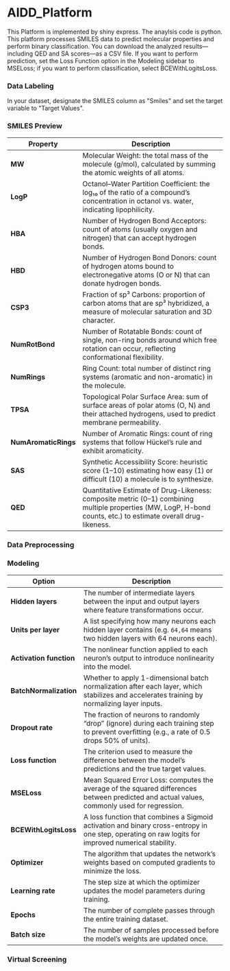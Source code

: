 # AIDD_Platform

This Platform is implemented by shiny express. The anaylsis code is python. 
This platform processes SMILES data to predict molecular properties and perform binary classification. You can download the analyzed results—including QED and SA scores—as a CSV file. 
If you want to perform prediction, set the Loss Function option in the Modeling sidebar to MSELoss; if you want to perform classification, select BCEWithLogitsLoss.

### Data Labeling
In your dataset, designate the SMILES column as "Smiles" and set the target variable to "Target Values".

### SMILES Preview
| Property             | Description                                                                                                                                                  |
|----------------------|--------------------------------------------------------------------------------------------------------------------------------------------------------------|
| **MW**               | Molecular Weight: the total mass of the molecule (g/mol), calculated by summing the atomic weights of all atoms.                                             |
| **LogP**             | Octanol–Water Partition Coefficient: the log₁₀ of the ratio of a compound’s concentration in octanol vs. water, indicating lipophilicity.                       |
| **HBA**              | Number of Hydrogen Bond Acceptors: count of atoms (usually oxygen and nitrogen) that can accept hydrogen bonds.                                               |
| **HBD**              | Number of Hydrogen Bond Donors: count of hydrogen atoms bound to electronegative atoms (O or N) that can donate hydrogen bonds.                               |
| **CSP3**             | Fraction of sp³ Carbons: proportion of carbon atoms that are sp³ hybridized, a measure of molecular saturation and 3D character.                               |
| **NumRotBond**       | Number of Rotatable Bonds: count of single, non-ring bonds around which free rotation can occur, reflecting conformational flexibility.                      |
| **NumRings**         | Ring Count: total number of distinct ring systems (aromatic and non-aromatic) in the molecule.                                                               |
| **TPSA**             | Topological Polar Surface Area: sum of surface areas of polar atoms (O, N) and their attached hydrogens, used to predict membrane permeability.              |
| **NumAromaticRings** | Number of Aromatic Rings: count of ring systems that follow Hückel’s rule and exhibit aromaticity.                                                          |
| **SAS**              | Synthetic Accessibility Score: heuristic score (1–10) estimating how easy (1) or difficult (10) a molecule is to synthesize.                                  |
| **QED**              | Quantitative Estimate of Drug-Likeness: composite metric (0–1) combining multiple properties (MW, LogP, H-bond counts, etc.) to estimate overall drug-likeness. |


### Data Preprocessing


### Modeling
| Option                  | Description                                                                                                                                           |
|-------------------------|-------------------------------------------------------------------------------------------------------------------------------------------------------|
| **Hidden layers**       | The number of intermediate layers between the input and output layers where feature transformations occur.                                            |
| **Units per layer**     | A list specifying how many neurons each hidden layer contains (e.g. `64,64` means two hidden layers with 64 neurons each).                            |
| **Activation function** | The nonlinear function applied to each neuron’s output to introduce nonlinearity into the model.                                                      |
| **BatchNormalization**  | Whether to apply 1-dimensional batch normalization after each layer, which stabilizes and accelerates training by normalizing layer inputs.          |
| **Dropout rate**        | The fraction of neurons to randomly “drop” (ignore) during each training step to prevent overfitting (e.g., a rate of 0.5 drops 50% of units).       |
| **Loss function**       | The criterion used to measure the difference between the model’s predictions and the true target values.                                              |
| **MSELoss**             | Mean Squared Error Loss: computes the average of the squared differences between predicted and actual values, commonly used for regression.           |
| **BCEWithLogitsLoss**   | A loss function that combines a Sigmoid activation and binary cross-entropy in one step, operating on raw logits for improved numerical stability.    |
| **Optimizer**           | The algorithm that updates the network’s weights based on computed gradients to minimize the loss.                                                    |
| **Learning rate**       | The step size at which the optimizer updates the model parameters during training.                                                                   |
| **Epochs**              | The number of complete passes through the entire training dataset.                                                                                   |
| **Batch size**          | The number of samples processed before the model’s weights are updated once.                                                                         |


### Virtual Screening




